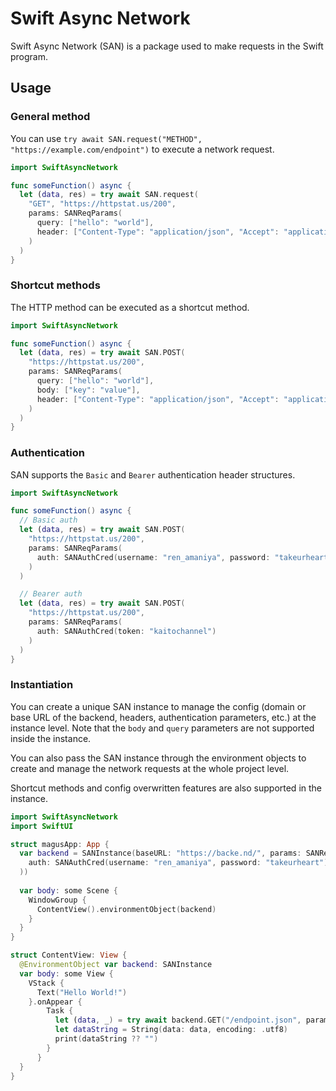 # Swift Async Network
Swift Async Network (SAN) is a package used to make requests in the Swift program.

## Usage
### General method
You can use `try await SAN.request("METHOD", "https://example.com/endpoint")` to execute a network request.

``` swift
import SwiftAsyncNetwork

func someFunction() async {
  let (data, res) = try await SAN.request(
    "GET", "https://httpstat.us/200",
    params: SANReqParams(
      query: ["hello": "world"],
      header: ["Content-Type": "application/json", "Accept": "application/json"]
    )
  )
}
```

### Shortcut methods
The HTTP method can be executed as a shortcut method.

``` swift
import SwiftAsyncNetwork

func someFunction() async {
  let (data, res) = try await SAN.POST(
    "https://httpstat.us/200",
    params: SANReqParams(
      query: ["hello": "world"],
      body: ["key": "value"],
      header: ["Content-Type": "application/json", "Accept": "application/json"]
    )
  )
}
```

### Authentication
SAN supports the `Basic` and `Bearer` authentication header structures.

``` swift
import SwiftAsyncNetwork

func someFunction() async {
  // Basic auth
  let (data, res) = try await SAN.POST(
    "https://httpstat.us/200",
    params: SANReqParams(
      auth: SANAuthCred(username: "ren_amaniya", password: "takeurheart")
    )
  )

  // Bearer auth
  let (data, res) = try await SAN.POST(
    "https://httpstat.us/200",
    params: SANReqParams(
      auth: SANAuthCred(token: "kaitochannel")
    )
  )
}
```

### Instantiation
You can create a unique SAN instance to manage the config (domain or base URL of the backend, headers, authentication parameters, etc.) at the instance level. Note that the `body` and `query` parameters are not supported inside the instance.

You can also pass the SAN instance through the environment objects to create and manage the network requests at the whole project level.

Shortcut methods and config overwritten features are also supported in the instance.


``` swift
import SwiftAsyncNetwork
import SwiftUI

struct magusApp: App {
  var backend = SANInstance(baseURL: "https://backe.nd/", params: SANReqParams(
    auth: SANAuthCred(username: "ren_amaniya", password: "takeurheart")
  ))
  
  var body: some Scene {
    WindowGroup {
      ContentView().environmentObject(backend)
    }
  }
}

struct ContentView: View {
  @EnvironmentObject var backend: SANInstance
  var body: some View {
    VStack {
      Text("Hello World!")
    }.onAppear {
        Task {
          let (data, _) = try await backend.GET("/endpoint.json", params: SANReqParams(query: ["page":"1"]))
          let dataString = String(data: data, encoding: .utf8)
          print(dataString ?? "")
        }
      }
  }
}

```